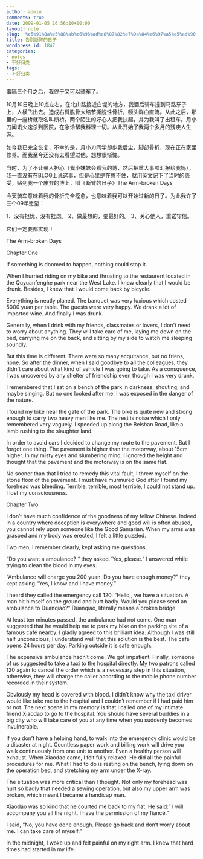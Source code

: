 ```yaml
---
author: admin
comments: true
date: 2009-01-05 16:56:10+00:00
layout: note
slug: '%e5%91%8a%e5%88%ab%e6%96%ad%e8%87%82%e7%9a%84%e6%97%a5%e5%ad%90'
title: 告别断臂的日子
wordpress_id: 1847
categories:
- notes
- 不好归类
tags:
- 不好归类
---
```


事隔三个月之后，我终于又可以骑车了。

10月10日晚上10点左右，在北山路接近白堤的地方，我酒后骑车撞到马路牙子上，人横飞出去。造成右臂肱骨大结节撕脱性骨折，额头鲜血直流。从此之后，那里的一座桥就取名叫断桥。两个陌生的好心人把我扶起，并为我叫了出租车。月小刀闻讯火速杀到医院，在急诊帮我料理一切。从此开始了我两个多月的残疾人生涯。

如今我已完全恢复，不幸的是，月小刀同学却步我后尘，脚部骨折，现在正在家里修养。而我至今还没有去看望过他，想想很惭愧。

当时，为了不让亲人担心（我小妹妹会看我的博，然后把重大事项汇报给我妈），我一直没有在BLOG上说这事，但是心里是在憋不住，就用英文记下了当时的感受，贴到我一个废弃的博上，叫《断臂的日子》The Arm-broken Days

今天骑车意味着我的骨折完全痊愈，也意味着我可以开始过新的日子。为此我许了三个09年愿望：

1、没有担忧，没有挂虑。
2、做最想的，要最好的。
3、关心他人，重诺守信。

它们一定要都实现！

The Arm-broken Days

Chapter One

If something is doomed to happen, nothing could stop it.

When I hurried riding on my bike and thrusting to the restaurent located in the Quyuanfenghe park near the West Lake. I knew clearly that I would be drunk. Besides, I knew that I would come back by bicycle.

Everything is neatly planed. The banquet was very luxious which costed 5000 yuan per table. The guests were very happy. We drank a lot of imported wine. And finally I was drunk.

Generally, when I drink with my friends, classmates or lovers, I don't need to worry about anything. They will take care of me, laying me down on the bed, carrying me on the back, and sitting by my side to watch me sleeping soundly.

But this time is different. There were so many acquitance, but no friens, none. So after the dinner, when I said goodbye to all the colleagues, they didn't care about what kind of vehicle I was going to take. As a consquence, I was uncovered by any shelter of friendship even though I was very drunk.

I remembered that I sat on a bench of the park in darkness, shouting, and maybe singing. But no one looked after me. I was exposed in the danger of the nature.

I found my bike near the gate of the park. The bike is quite new and strong enough to carry two heavy men like me. The rest is noise which I only remembered very vaguely. I speeded up along the Beishan Road, like a lamb rushing to the slaughter land.

In order to avoid cars I decided to change my route to the pavement. But I forgot one thing. The pavement is higher than the motorway, about 15cm higher. In my misty eyes and slumbering mind, I ignored the height and thought that the pavement and the motorway is on the same flat.

No sooner than that I tried to remedy this vital fault, I threw myself on the stone floor of the pavement. I must have murmured God after I found my forehead was bleeding. Terrible, terrible, most terrible, I could not stand up. I lost my consciousness. 

Chapter Two

I don’t have much confidence of the goodness of my fellow Chinese. Indeed in a country where deception is everywhere and good will is often abused, you cannot rely upon someone like the Good Samarian. When my arms was grasped and my body was erected, I felt a little puzzled.

Two men, I remember clearly, kept asking me questions.

“Do you want a ambulance? “ they asked.“Yes, please.” I answered while trying to clean the blood in my eyes.

“Ambulance will charge you 200 yuan. Do you have enough money?” they kept asking.“Yes, I know and I have money.”

I heard they called the emergency call 120. “Hello,, we have a situation. A man hit himself on the ground and hurt badly. Would you please send an ambulance to Duanqiao?” Duanqiao, literally means a broken bridge.

At least ten minutes passed, the ambulance had not come. One man suggested that he would help me to park my bike on the parking site of a famous café nearby. I gladly agreed to this brilliant idea. Although I was still half unconscious, I understand well that this solution is the best. The café opens 24 hours per day. Parking outside it is safe enough.

The expensive ambulance hadn’t come. We got impatient. Finally, someone of us suggested to take a taxi to the hospital directly. My two patrons called 120 again to cancel the order which is a necessary step in this situation, otherwise, they will charge the caller according to the mobile phone number recorded in their system.

Obviously my head is covered with blood. I didn’t know why the taxi driver would like take me to the hospital and I couldn’t remember if I had paid him or not. The next scene in my memory is that I called one of my intimate friend Xiaodao to go to the hospital. You should have several buddies in a big city who will take care of you at any time when you suddenly becomes invulnerable.

If you don’t have a helping hand, to walk into the emergency clinic would be a disaster at night. Countless paper work and billing work will drive you walk continuously from one unit to another. Even a healthy person will exhaust. When Xiaodao came, I felt fully relaxed. He did all the painful procedures for me. What I had to do is resting on the bench, lying down on the operation bed, and stretching my arm under the X-ray.

The situation was more critical than I thought. Not only my forehead was hurt so badly that needed a sewing operation, but also my upper arm was broken, which meant I became a handicap man.

Xiaodao was so kind that he courted me back to my flat. He said:” I will accompany you all the night. I have the permission of my fiancé.”

I said, “No, you have done enough. Please go back and don’t worry about me. I can take care of myself.”

In the midnight, I woke up and felt painful on my right arm. I knew that hard times had started in my life.
